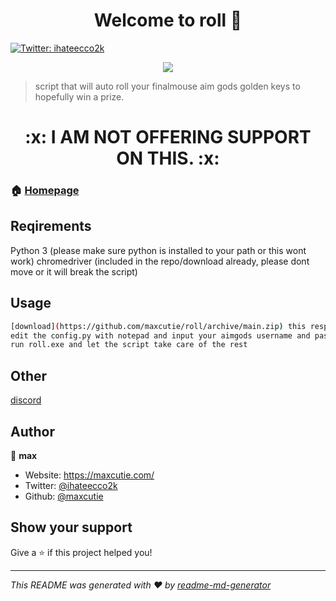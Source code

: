 <h1 align="center">Welcome to roll 👋</h1>
<p>
  <a href="https://twitter.com/ihateecco2k" target="_blank">
    <img alt="Twitter: ihateecco2k" src="https://img.shields.io/twitter/follow/ihateecco2k.svg?style=social" />
  </a>
</p>

<p align="center">
 <img src="https://cutecdn.sfo2.cdn.digitaloceanspaces.com/rollgh.png">
</p>

> script that will auto roll your finalmouse aim gods golden keys to hopefully win a prize.

<h1 align="center">
:x: I AM NOT OFFERING SUPPORT ON THIS. :x:
</h1>

### 🏠 [Homepage](https://github.com/maxcutie/roll)

## Reqirements

Python 3 (please make sure python is installed to your path or this wont work)
chromedriver (included in the repo/download already, please dont move or it will break the script)

## Usage

```sh
[download](https://github.com/maxcutie/roll/archive/main.zip) this respository. 
edit the config.py with notepad and input your aimgods username and password
run roll.exe and let the script take care of the rest
```

## Other

[discord](https://discord.gg/nwbxvUjYG8)

## Author

👤 **max**

* Website: https://maxcutie.com/
* Twitter: [@ihateecco2k](https://twitter.com/ihateecco2k)
* Github: [@maxcutie](https://github.com/maxcutie)

## Show your support

Give a ⭐️ if this project helped you!

***
_This README was generated with ❤️ by [readme-md-generator](https://github.com/kefranabg/readme-md-generator)_